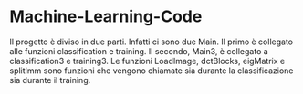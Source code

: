 # Machine-Learning-Code
Il progetto è diviso in due parti. Infatti ci sono due Main.
Il primo è collegato alle funzioni classification e training.
Il secondo, Main3, è collegato a classification3 e training3.
Le funzioni LoadImage, dctBlocks, eigMatrix e splitImm sono 
funzioni che vengono chiamate sia durante la classificazione
sia durante il training.
